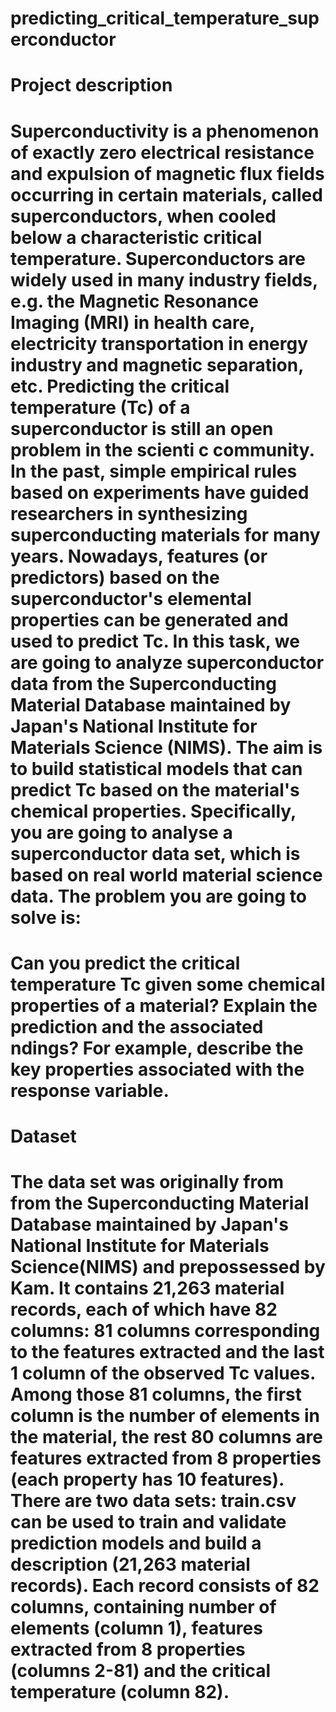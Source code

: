 # predicting_critical_temperature_superconductor

# Project description
# Superconductivity is a phenomenon of exactly zero electrical resistance and expulsion of magnetic flux fields occurring in certain materials, called superconductors, when cooled below a characteristic critical temperature. Superconductors are widely used in many industry fields, e.g. the Magnetic Resonance Imaging (MRI) in health care, electricity transportation in energy industry and magnetic separation, etc. Predicting the critical temperature (Tc) of a superconductor is still an open problem in the scienti c community. In the past, simple empirical rules based on experiments have guided researchers in synthesizing superconducting materials for many years. Nowadays, features (or predictors) based on the superconductor's elemental properties can be generated and used to predict Tc. In this task, we are going to analyze superconductor data from the Superconducting Material Database maintained by Japan's National Institute for Materials Science (NIMS). The aim is to build statistical models that can predict Tc based on the material's chemical properties. Specifically, you are going to analyse a superconductor data set, which is based on real world material science data. The problem you are going to solve is:
# Can you predict the critical temperature Tc given some chemical properties of a material? Explain the prediction and the associated ndings? For example, describe the key properties associated with the response variable.


# Dataset
# The data set was originally from from the Superconducting Material Database maintained by Japan's National Institute for Materials Science(NIMS) and prepossessed by Kam. It contains 21,263 material records, each of which have 82 columns: 81 columns corresponding to the features extracted and the last 1 column of the observed Tc values. Among those 81 columns, the first column is the number of elements in the material, the rest 80 columns are features extracted from 8 properties (each property has 10 features). There are two data sets: train.csv can be used to train and validate prediction models and build a description (21,263 material records). Each record consists of 82 columns, containing number of elements (column 1), features extracted from 8 properties (columns 2-81) and the critical temperature (column 82).
